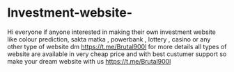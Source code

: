 # Investment-website-
Hi everyone   if anyone interested in making their own investment website 
  like colour prediction, sakta matka , powerbank , lottery , casino or any other type of website 
  dm https://t.me/Brutal900l  for more details 
  all types of website are available in very cheap price and 
    with best custumer support 
    so make your dream website with us 
    https://t.me/Brutal900l

